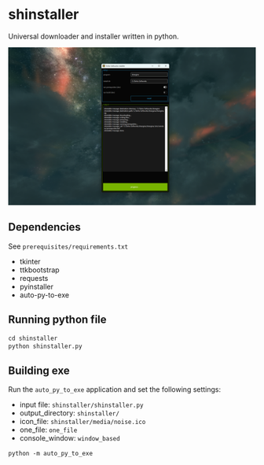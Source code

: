 # shinstaller

Universal downloader and installer written in python.

![](./shinstaller/media/shinstaller.png)

## Dependencies

See `prerequisites/requirements.txt`
 * tkinter
 * ttkbootstrap
 * requests
 * pyinstaller
 * auto-py-to-exe

## Running python file

```
cd shinstaller
python shinstaller.py
```

## Building exe

Run the `auto_py_to_exe` application and set the following settings:
 * input file: `shinstaller/shinstaller.py`
 * output_directory: `shinstaller/`
 * icon_file: `shinstaller/media/noise.ico`
 * one_file: `one_file`
 * console_window: `window_based`

```
python -m auto_py_to_exe
```